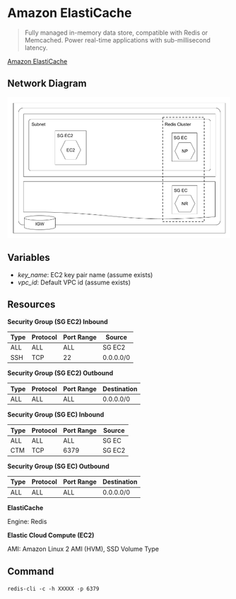 # Amazon ElastiCache 

> Fully managed in-memory data store, compatible with Redis or Memcached. Power real-time applications with sub-millisecond latency.

[Amazon ElastiCache](https://aws.amazon.com/elasticache/)

## Network Diagram

![Network Diagram](aws-elasticache.png)

## Variables

- *key_name*: EC2 key pair name (assume exists)
- *vpc_id*: Default VPC id (assume exists)

## Resources

**Security Group (SG EC2) Inbound**

| Type  | Protocol | Port Range | Source    |
| ----- | -------- | ---------- | --------- |
| ALL   | ALL      | ALL        | SG EC2    |
| SSH   | TCP      | 22         | 0.0.0.0/0 |

**Security Group (SG EC2) Outbound**

| Type  | Protocol | Port Range | Destination |
| ----- | -------- | ---------- | ----------- |
| ALL   | ALL      | ALL        | 0.0.0.0/0   |

**Security Group (SG EC) Inbound**

| Type  | Protocol | Port Range | Source |
| ----- | -------- | ---------- | ------ |
| ALL   | ALL      | ALL        | SG EC  |
| CTM   | TCP      | 6379       | SG EC2 |

**Security Group (SG EC) Outbound**

| Type  | Protocol | Port Range | Destination |
| ----- | -------- | ---------- | ----------- |
| ALL   | ALL      | ALL        | 0.0.0.0/0   |

**ElastiCache**

Engine: Redis

**Elastic Cloud Compute (EC2)**

AMI: Amazon Linux 2 AMI (HVM), SSD Volume Type

## Command

`redis-cli -c -h XXXXX -p 6379`